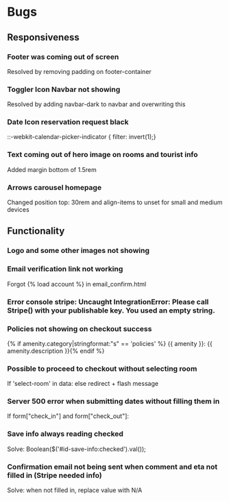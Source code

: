 # Bugs

## Responsiveness

### Footer was coming out of screen

Resolved by removing padding on footer-container

### Toggler Icon Navbar not showing
Resolved by adding navbar-dark to navbar and overwriting this

### Date Icon reservation request black
::-webkit-calendar-picker-indicator { filter: invert(1);}

### Text coming out of hero image on rooms and tourist info
Added margin bottom of 1.5rem

### Arrows carousel homepage
Changed position top: 30rem and align-items to unset for small and medium devices

## Functionality

### Logo and some other images not showing


### Email verification link not working
Forgot {% load account %} in email_confirm.html

### Error console stripe: Uncaught IntegrationError: Please call Stripe() with your publishable key. You used an empty string.


### Policies not showing on checkout success
{% if amenity.category|stringformat:"s" == 'policies' %} <span class="d-block"> {{ amenity }}: {{ amenity.description }}</span>{% endif %}


### Possible to proceed to checkout without selecting room
If 'select-room' in data: else redirect + flash message

### Server 500 error when submitting dates without filling them in
If form["check_in"] and form["check_out"]:

### Save info always reading checked 
Solve: Boolean($('#id-save-info:checked').val());

### Confirmation email not being sent when comment and eta not filled in (Stripe needed info)
Solve: when not filled in, replace value with N/A

